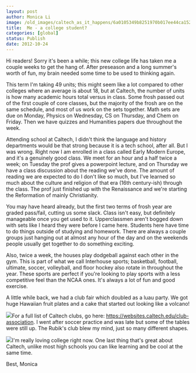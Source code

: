 ```yaml
---
layout: post
author: Monica Li
image: /old_images/caltech_as_it_happens/6a0105349b8251970b017ee44ca152970d.jpg
title:  Me - a college student?
categories: [global]
status: Publish
date: 2012-10-24
---
```


Hi readers! Sorry it's been a while; this new college life has taken me a couple weeks to get the hang of. After preseason and a long summer's worth of fun, my brain needed some time to be used to thinking again.

This term I'm taking 49 units; this might seem like a lot compared to other colleges where an average is about 18, but at Caltech, the number of units is how many academic hours total versus in class. Some frosh passed out of the first couple of core classes, but the majority of the frosh are on the same schedule, and most of us work on the sets together. Math sets are due on Monday, Physics on Wednesday, CS on Thursday, and Chem on Friday. Then we have quizzes and Humanities papers due throughout the week.

Attending school at Caltech, I didn't think the language and history departments would be that strong because it is a tech school, after all. But I was wrong. Right now I am enrolled in a class called Early Modern Europe, and it's a genuinely good class. We meet for an hour and a half twice a week; on Tuesday the prof gives a powerpoint lecture, and on Thursday we have a class discussion about the reading we've done. The amount of reading we are expected to do I don't like so much, but I've learned so much about the culture and religion of that era (16th century-ish) through the class. The prof just finished up with the Renaissance and we're starting the Reformation of mainly Christianity.

You may have heard already, but the first two terms of frosh year are graded pass/fail, cutting us some slack. Class isn't easy, but definitely manageable once you get used to it. Upperclassmen aren't bogged down with sets like I heard they were before I came here. Students here have time to do things outside of studying and homework. There are always a couple groups just hanging out at almost any hour of the day and on the weekends people usually get together to do something exciting.

Also, twice a week, the houses play dodgeball against each other in the gym. This is part of what we call Interhouse sports; basketball, football, ultimate, soccer, volleyball, and floor hockey also rotate in throughout the year. These sports are perfect if you're looking to play sports with a less competitive feel than the NCAA ones. It's always a lot of fun and good exercise.

A little while back, we had a club fair which doubled as a luau party. We got huge Hawaiian fruit plates and a cake that started out looking like a volcano!


![](/old_images/caltech_as_it_happens/6a0105349b8251970b017ee44ca1d8970d.jpg)For a full list of Caltech clubs, go here: https://websites.caltech.edu/club-association. I went after soccer practice and was late but some of the tables were still up. The Rubik's club blew my mind, just so many different shapes.


![](/old_images/caltech_as_it_happens/6a0105349b8251970b017d3cd766b7970c.jpg)I'm really loving college right now. One last thing that's great about Caltech, unlike most high schools you can like learning and be cool at the same time.

Best,
Monica
